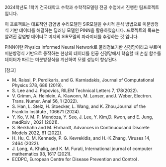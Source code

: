 2024학년도 1학기 건국대학교 수학과 수학적모델링 전공 수업에서 진행한 팀프로젝트 입니다.

 이 프로젝트는 대표적인 감염병 수리모델인 SIR모델을 수치적 분석 방법으로 미분방정식 기반 데이터를 해결하는 딥러닝 모델인 PINN을 활용하였습니다.
프로젝트의 목표는 알려진 감염병 데이터로 미지의 SIR모델의 파라미터를 추정하는 것 입니다.

PINN이란
 Physics Informed Neural Network로 물리정보기반 신경망이라고 부르며 미분방정식 기반으로 동작하는 현상의 데이터를 인공 신경망에서 학습할 때 손실 함수를 데이터가 따르는 미분방정식을 계산하여 모델 성능이 향상된다. 

[참고]
- M. Raissi, P. Perdikaris, and G. Karniadakis, Journal of Computational Physics 378, 686 (2019).
- S. Lee and J. Popovics, RILEM Technical Letters 7, 178(2022).
- V. Grimm, A. Heinlein, A. Klawonn, M. Lanser, andJ. Weber, Electron. Trans. Numer. Anal 56, 1 (2022).
- S. Han, L. Stelz, H. Stoecker, L. Wang, and K. Zhou,Journal of the Franklin Institute , 106671 (2024).
- Y. Ko, V. M. P. Mendoza, Y. Seo, J. Lee, Y. Kim,D. Kwon, and E. Jung, medRxiv , 2021 (2021).
- S. Berkhahn and M. Ehrhardt, Advances in Continuousand Discrete Models 2022, 61 (2022).
- H. Hu, C. M. Kennedy, P. G. Kevrekidis, and H.-K.Zhang, Viruses 14, 2464 (2022).
- J. Long, A. Khaliq, and K. M. Furati, International journal of computer mathematics 98, 1617 (2021).
- ECDPC, European Centre for Disease Prevention and Control .
